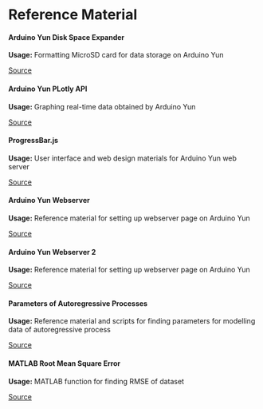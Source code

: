 # Reference Material

#### Arduino Yun Disk Space Expander

  **Usage:** Formatting MicroSD card for data storage on Arduino Yun

  [Source](https://www.arduino.cc/en/Tutorial/ExpandingYunDiskSpace)

#### Arduino Yun PLotly API

 **Usage:** Graphing real-time data obtained by Arduino Yun

 [Source](https://github.com/plotly/arduino-api)

#### ProgressBar.js

 **Usage:** User interface and web design materials for Arduino Yun web server

 [Source](http://kimmobrunfeldt.github.io/progressbar.js/)
 
#### Arduino Yun Webserver

 **Usage:** Reference material for setting up webserver page on Arduino Yun

 [Source](http://aaronscher.com/Arduino_tutorials/Arduino_WiFi_Tutorial/arduinoyunwifi.html)

#### Arduino Yun Webserver 2

 **Usage:** Reference material for setting up webserver page on Arduino Yun

 [Source](http://scuola.arduino.cc/lesson/zzdeJ3m/YunServer_Sensor_values_to_HTML_page)

#### Parameters of Autoregressive Processes

 **Usage:** Reference material and scripts for finding parameters for modelling data of autoregressive process

 [Source](http://paulbourke.net/miscellaneous/ar/)
 
#### MATLAB Root Mean Square Error

 **Usage:** MATLAB function for finding RMSE of dataset

 [Source](http://www.mathworks.com/matlabcentral/fileexchange/21383-rmse/content/rmse.m)
 
